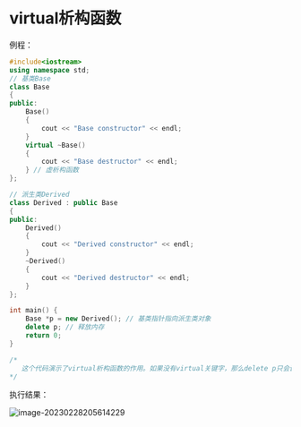 # virtual析构函数

例程：

```cpp
#include<iostream>
using namespace std;
// 基类Base
class Base 
{
public:
    Base() 
    { 
        cout << "Base constructor" << endl; 
    }
    virtual ~Base() 
    { 
        cout << "Base destructor" << endl; 
    } // 虚析构函数
};

// 派生类Derived
class Derived : public Base 
{
public:
    Derived() 
    { 
        cout << "Derived constructor" << endl; 
    }
    ~Derived() 
    { 
        cout << "Derived destructor" << endl; 
    }
};

int main() {
    Base *p = new Derived(); // 基类指针指向派生类对象
    delete p; // 释放内存
    return 0;
}

/*
   这个代码演示了virtual析构函数的作用。如果没有virtual关键字，那么delete p只会调用基类的析构函数，而不会调用派生类的析构函      数，这样就会造成内存泄漏。但是由于基类的析构函数是虚拟的，所以delete p会根据虚拟表来动态调用派生类的析构函数，然后再调用基类    的析构函数，这样就可以正确地释放内存。
*/
```

执行结果：

![image-20230228205614229](https://pic-1304959529.cos.ap-guangzhou.myqcloud.com/DB/image-20230228205614229.png)